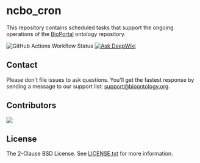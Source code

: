 # ncbo_cron
This repository contains scheduled tasks that support the ongoing operations of the 
[BioPortal](https://bioportal.bioontology.org/) ontology repository.

![GitHub Actions Workflow Status](https://img.shields.io/github/actions/workflow/status/ncbo/ncbo_cron/ruby-unit-tests.yml)
[![Ask DeepWiki](https://deepwiki.com/badge.svg)](https://deepwiki.com/ncbo/ncbo_cron)

## Contact
Please don't file issues to ask questions. You'll get the fastest response by sending a message to our 
support list: [support@bioontology.org](mailto:support@bioontology.org).

## Contributors
<a href="https://github.com/ncbo/ncbo_cron/graphs/contributors">
  <img src="https://contrib.rocks/image?repo=ncbo/ncbo_cron" />
</a>

## License
The 2-Clause BSD License. See [LICENSE.txt](/LICENSE.txt) for more information.
